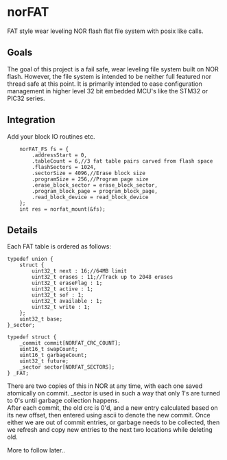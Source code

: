 # norFAT
FAT style wear leveling NOR flash flat file system with posix like calls.

## Goals

The goal of this project is a fail safe, wear leveling file system built on NOR flash. 
However, the file system is intended to be neither full featured nor thread safe at 
this point.  It is primarily intended to ease configuration management in 
higher level 32 bit embedded MCU's like the STM32 or PIC32 series.

## Integration
Add your block IO routines etc.
```
	norFAT_FS fs = {
		.addressStart = 0,
		.tableCount = 6,//3 fat table pairs carved from flash space
		.flashSectors = 1024,
		.sectorSize = 4096,//Erase block size
		.programSize = 256,//Program page size
		.erase_block_sector = erase_block_sector,
		.program_block_page = program_block_page,
		.read_block_device = read_block_device
	};
	int res = norfat_mount(&fs);
```

## Details

Each FAT table is ordered as follows:
```
typedef union {
	struct {
		uint32_t next : 16;//64MB limit
		uint32_t erases : 11;//Track up to 2048 erases
		uint32_t eraseFlag : 1;
		uint32_t active : 1;
		uint32_t sof : 1;
		uint32_t available : 1;
		uint32_t write : 1;
	};
	uint32_t base;
}_sector;

typedef struct {
	_commit commit[NORFAT_CRC_COUNT];
	uint16_t swapCount;
	uint16_t garbageCount;
	uint32_t future;
	_sector sector[NORFAT_SECTORS];
} _FAT;
```
There are two copies of this in NOR at any time, with each one 
saved atomically on commit.  _sector is used in such a way that 
only 1's are turned to 0's until garbage collection happens.  
After each commit, the old crc is 0'd, and a new entry calculated 
based on its new offset, then entered using ascii to denote the 
new commit.  Once either we are out of commit entries, or garbage 
needs to be collected, then we refresh and copy new entries to the 
next two locations while deleting old.

More to follow later..
